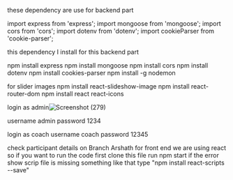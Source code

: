 these dependency are use for backend part

import express from 'express';
import mongoose from 'mongoose';
import cors from 'cors';
import dotenv from 'dotenv';
import cookieParser from 'cookie-parser';

this dependency I install for this backend part

npm install express
npm install mongoose
npm install cors
npm install dotenv
npm install cookies-parser
npm install -g nodemon

for slider images
npm install react-slideshow-image
npm install react-router-dom 
npm install react react-icons

login as admin![Screenshot (279)](https://github.com/user-attachments/assets/b896ece0-a4d4-4a50-9610-55811403114f)

username admin
password 1234

login as coach
username coach
password 12345

check participant details on Branch Arshath
for front end we are using react so if you want to run the code  first clone this file run npm start
if the error show scrip file is missing something like that type "npm install react-scripts --save"
